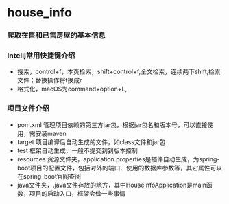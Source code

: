 # house_info
### 爬取在售和已售房屋的基本信息

### Intelij常用快捷键介绍
* 搜索，control+f，本页检索，shift+control+f,全文检索，连续两下shift,检索文件；替换操作将f换成r
* 格式化，macOS为command+option+L,


### 项目文件介绍
* pom.xml 管理项目依赖的第三方jar包，根据jar包名和版本号，可以直接使用，需安装maven
* target 项目编译后自动生成的文件，如class文件和jar包
* test 框架自动生成，一般不提交到到版本控制
* resources 资源文件夹，application.properties是插件自动生成，为spring-boot项目的配置文件，包括对外的端口、使用的数据库参数等，其它属性可以在spring-boot官网查阅
* java文件夹，.java文件存放的地方，其中HouseInfoApplication是main函数，项目的启动入口，框架会做一些事情

